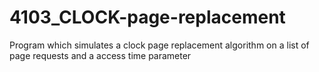 # 4103_CLOCK-page-replacement
Program which simulates a clock page replacement algorithm on a list of page requests and a access time parameter
